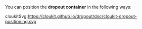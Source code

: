 You can position the **dropout container** in the following ways:

cloukitSvg:https://cloukit.github.io/dropout/doc/cloukit-dropout-positioning.svg


